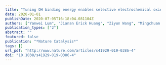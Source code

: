 ```yaml
---
title: "Tuning OH binding energy enables selective electrochemical oxidation of ethylene to ethylene glycol"
date: 2020-01-01
publishDate: 2020-07-05T16:18:04.081104Z
authors: ["Yanwei Lum", "Jianan Erick Huang", "Ziyun Wang", "Mingchuan Luo", "Dae-Hyun Nam", "Wan Ru Leow", "Bin Chen", "**Joshua Wicks**", "Yuguang C. Li", "Yuhang Wang", "Cao-Thang Dinh", "Jun Li", "Tao-Tao Zhuang", "Fengwang Li", "Tsun-Kong Sham", "David Sinton", "Edward H. Sargent"]
publication_types: ["2"]
abstract: ""
featured: false
publication: "*Nature Catalysis*"
tags: []
url_pdf: "http://www.nature.com/articles/s41929-019-0386-4"
doi: "10.1038/s41929-019-0386-4"
---
```


